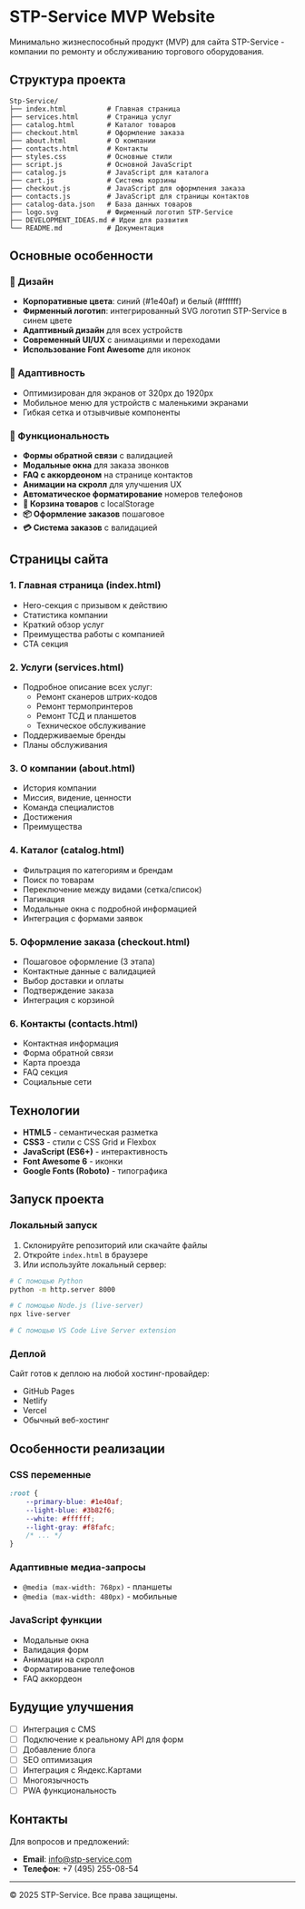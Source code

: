 # STP-Service MVP Website

Минимально жизнеспособный продукт (MVP) для сайта STP-Service - компании по ремонту и обслуживанию торгового оборудования.

## Структура проекта

```
Stp-Service/
├── index.html          # Главная страница
├── services.html       # Страница услуг
├── catalog.html        # Каталог товаров
├── checkout.html       # Оформление заказа
├── about.html          # О компании
├── contacts.html       # Контакты
├── styles.css          # Основные стили
├── script.js           # Основной JavaScript
├── catalog.js          # JavaScript для каталога
├── cart.js             # Система корзины
├── checkout.js         # JavaScript для оформления заказа
├── contacts.js         # JavaScript для страницы контактов
├── catalog-data.json   # База данных товаров
├── logo.svg            # Фирменный логотип STP-Service
├── DEVELOPMENT_IDEAS.md # Идеи для развития
└── README.md           # Документация
```

## Основные особенности

### 🎨 Дизайн
- **Корпоративные цвета**: синий (#1e40af) и белый (#ffffff) 
- **Фирменный логотип**: интегрированный SVG логотип STP-Service в синем цвете
- **Адаптивный дизайн** для всех устройств
- **Современный UI/UX** с анимациями и переходами
- **Использование Font Awesome** для иконок

### 📱 Адаптивность
- Оптимизирован для экранов от 320px до 1920px
- Мобильное меню для устройств с маленькими экранами
- Гибкая сетка и отзывчивые компоненты

### 🔧 Функциональность
- **Формы обратной связи** с валидацией
- **Модальные окна** для заказа звонков
- **FAQ с аккордеоном** на странице контактов
- **Анимации на скролл** для улучшения UX
- **Автоматическое форматирование** номеров телефонов
- **🛒 Корзина товаров** с localStorage
- **📦 Оформление заказов** пошаговое
- **💳 Система заказов** с валидацией

## Страницы сайта

### 1. Главная страница (index.html)
- Hero-секция с призывом к действию
- Статистика компании
- Краткий обзор услуг
- Преимущества работы с компанией
- CTA секция

### 2. Услуги (services.html)
- Подробное описание всех услуг:
  - Ремонт сканеров штрих-кодов
  - Ремонт термопринтеров
  - Ремонт ТСД и планшетов
  - Техническое обслуживание
- Поддерживаемые бренды
- Планы обслуживания

### 3. О компании (about.html)
- История компании
- Миссия, видение, ценности
- Команда специалистов
- Достижения
- Преимущества

### 4. Каталог (catalog.html)
- Фильтрация по категориям и брендам
- Поиск по товарам
- Переключение между видами (сетка/список)
- Пагинация
- Модальные окна с подробной информацией
- Интеграция с формами заявок

### 5. Оформление заказа (checkout.html)
- Пошаговое оформление (3 этапа)
- Контактные данные с валидацией
- Выбор доставки и оплаты
- Подтверждение заказа
- Интеграция с корзиной

### 6. Контакты (contacts.html)
- Контактная информация
- Форма обратной связи
- Карта проезда
- FAQ секция
- Социальные сети

## Технологии

- **HTML5** - семантическая разметка
- **CSS3** - стили с CSS Grid и Flexbox
- **JavaScript (ES6+)** - интерактивность
- **Font Awesome 6** - иконки
- **Google Fonts (Roboto)** - типографика

## Запуск проекта

### Локальный запуск
1. Склонируйте репозиторий или скачайте файлы
2. Откройте `index.html` в браузере
3. Или используйте локальный сервер:

```bash
# С помощью Python
python -m http.server 8000

# С помощью Node.js (live-server)
npx live-server

# С помощью VS Code Live Server extension
```

### Деплой
Сайт готов к деплою на любой хостинг-провайдер:
- GitHub Pages
- Netlify
- Vercel
- Обычный веб-хостинг

## Особенности реализации

### CSS переменные
```css
:root {
    --primary-blue: #1e40af;
    --light-blue: #3b82f6;
    --white: #ffffff;
    --light-gray: #f8fafc;
    /* ... */
}
```

### Адаптивные медиа-запросы
- `@media (max-width: 768px)` - планшеты
- `@media (max-width: 480px)` - мобильные

### JavaScript функции
- Модальные окна
- Валидация форм
- Анимации на скролл
- Форматирование телефонов
- FAQ аккордеон

## Будущие улучшения

- [ ] Интеграция с CMS
- [ ] Подключение к реальному API для форм
- [ ] Добавление блога
- [ ] SEO оптимизация
- [ ] Интеграция с Яндекс.Картами
- [ ] Многоязычность
- [ ] PWA функциональность

## Контакты

Для вопросов и предложений:
- **Email**: info@stp-service.com
- **Телефон**: +7 (495) 255-08-54

---

© 2025 STP-Service. Все права защищены.
